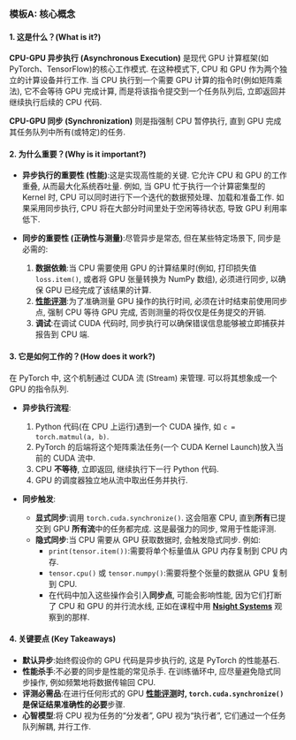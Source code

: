### 模板A: 核心概念

#### 1. 这是什么？(What is it?)
**CPU-GPU 异步执行 (Asynchronous Execution)** 是现代 GPU 计算框架(如 PyTorch、TensorFlow)的核心工作模式. 在这种模式下, CPU 和 GPU 作为两个独立的计算设备并行工作. 当 CPU 执行到一个需要 GPU 计算的指令时(例如矩阵乘法), 它不会等待 GPU 完成计算, 而是将该指令提交到一个任务队列后, 立即返回并继续执行后续的 CPU 代码. 

**CPU-GPU 同步 (Synchronization)** 则是指强制 CPU 暂停执行, 直到 GPU 完成其任务队列中所有(或特定)的任务. 

#### 2. 为什么重要？(Why is it important?)
*   **异步执行的重要性 (性能)**:这是实现高性能的关键. 它允许 CPU 和 GPU 的工作重叠, 从而最大化系统吞吐量. 例如, 当 GPU 忙于执行一个计算密集型的 Kernel 时, CPU 可以同时进行下一个迭代的数据预处理、加载和准备工作. 如果采用同步执行, CPU 将在大部分时间里处于空闲等待状态, 导致 GPU 利用率低下. 

*   **同步的重要性 (正确性与测量)**:尽管异步是常态, 但在某些特定场景下, 同步是必需的:
    1.  **数据依赖**:当 CPU 需要使用 GPU 的计算结果时(例如, 打印损失值 `loss.item()`, 或者将 GPU 张量转换为 NumPy 数组), 必须进行同步, 以确保 GPU 已经完成了该结果的计算. 
    2.  **[性能评测](./Lecture6-Benchmarking.md)**:为了准确测量 GPU 操作的执行时间, 必须在计时结束前使用同步点, 强制 CPU 等待 GPU 完成, 否则测量的将仅仅是任务提交的开销. 
    3.  **调试**:在调试 CUDA 代码时, 同步执行可以确保错误信息能够被立即捕获并报告到 CPU 端. 

#### 3. 它是如何工作的？(How does it work?)
在 PyTorch 中, 这个机制通过 CUDA 流 (Stream) 来管理. 可以将其想象成一个 GPU 的指令队列. 

*   **异步执行流程**:
    1.  Python 代码(在 CPU 上运行)遇到一个 CUDA 操作, 如 `c = torch.matmul(a, b)`. 
    2.  PyTorch 的后端将这个矩阵乘法任务(一个 CUDA Kernel Launch)放入当前的 CUDA 流中. 
    3.  CPU **不等待**, 立即返回, 继续执行下一行 Python 代码. 
    4.  GPU 的调度器独立地从流中取出任务并执行. 

*   **同步触发**:
    *   **显式同步**:调用 `torch.cuda.synchronize()`. 这会阻塞 CPU, 直到**所有**已提交到 GPU **所有流**中的任务都完成. 这是最强力的同步, 常用于性能评测. 
    *   **隐式同步**:当 CPU 需要从 GPU 获取数据时, 会触发隐式同步. 例如:
        *   `print(tensor.item())`:需要将单个标量值从 GPU 内存复制到 CPU 内存. 
        *   `tensor.cpu()` 或 `tensor.numpy()`:需要将整个张量的数据从 GPU 复制到 CPU. 
        *   在代码中加入这些操作会引入**同步点**, 可能会影响性能, 因为它们打断了 CPU 和 GPU 的并行流水线, 正如在课程中用 **[Nsight Systems](./Lecture6-NVIDIA-Nsight-Systems.md)** 观察到的那样. 

#### 4. 关键要点 (Key Takeaways)
*   **默认异步**:始终假设你的 GPU 代码是异步执行的, 这是 PyTorch 的性能基石. 
*   **性能杀手**:不必要的同步是性能的常见杀手. 在训练循环中, 应尽量避免隐式同步操作, 例如频繁地将数据传输回 CPU. 
*   **评测必需品**:在进行任何形式的 GPU **[性能评测](./Lecture6-Benchmarking.md)**时, `torch.cuda.synchronize()` 是保证结果准确性的**必要**步骤. 
*   **心智模型**:将 CPU 视为任务的“分发者”, GPU 视为“执行者”, 它们通过一个任务队列解耦, 并行工作. 